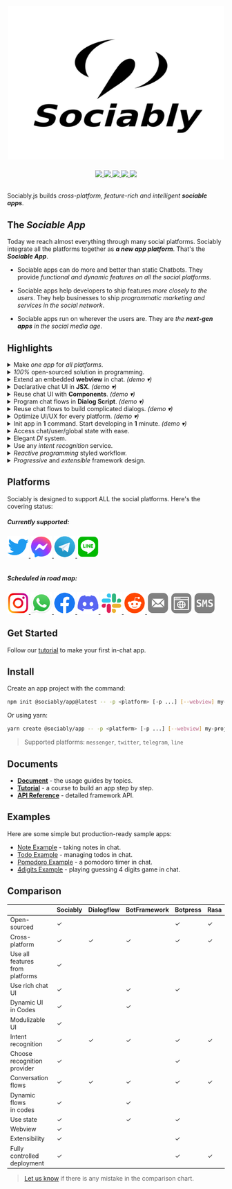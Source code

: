 <h1 align="center">
  <img width="500" src="media/logo.svg" alt="Sociably" />
  <br/>
</h1>

<div align="center">
  <a href="#platforms">
    <img src="https://img.shields.io/badge/platforms-3-red?style=for-the-badge" />
  </a>
  <a href="https://machinat.testspace.com/projects/66804/spaces">
    <img src="https://img.shields.io/testspace/tests/machinat/machinat:sociably/master?compact_message&style=for-the-badge" />
  </a>
  <a href="https://www.npmjs.com/package/@sociably">
    <img src="https://img.shields.io/npm/v/@sociably/core?style=for-the-badge&color=blue" />
  </a>
  <a href="https://github.com/machinat/sociably/blob/master/LICENSE">
    <img src="https://img.shields.io/npm/l/@sociably/core?style=for-the-badge" />
  </a>
  <a href="https://twitter.com/Sociablyjs">
    <img src="https://img.shields.io/badge/-sociablyjs-555?logo=twitter&style=for-the-badge" />
  </a>
</div>
<br />

Sociably.js builds _cross-platform, feature-rich and intelligent **sociable apps**_.

## The _Sociable App_

Today we reach almost everything through many social platforms. Sociably integrate all the platforms together as _**a new app platform**_. That's the _**Sociable App**_.

- Sociable apps can do more and better than static Chatbots. They provide _functional and dynamic features on all the social platforms_.

- Sociable apps help developers to ship features _more closely to the users_. They help businesses to ship _programmatic marketing and services in the social network_.

- Sociable apps run on wherever the users are. They are _the **next-gen apps** in the social media age_.

## Highlights

<details>
  <summary>Make <i>one app</i> for <i>all platforms</i>.</summary>
</details>

<details>
  <summary><i>100%</i> open-sourced solution in programming.</summary>
</details>

<details>
  <summary>Extend an embedded <b>webview</b> in chat. <i>(demo ▾)</i></summary>
  <img height="480" src="./website/static/img/webview.webp" />
</details>

<details>
  <summary>Declarative chat UI in <b>JSX</b>. <i>(demo ▾)</i></summary>
  <img height="480" src="./website/static/img/expression-view.webp" />
</details>

<details>
  <summary>Reuse chat UI with <b>Components</b>. <i>(demo ▾)</i></summary>
  <img height="480" src="./website/static/img/component.webp" />
</details>

<details>
  <summary>Program chat flows in <b>Dialog Script</b>. <i>(demo ▾)</i></summary>
  <img height="480" src="./website/static/img/script.webp" />
</details>

<details>
  <summary>Reuse chat flows to build complicated dialogs. <i>(demo ▾)</i></summary>
  <img height="480" src="./website/static/img/subscript.webp" />
</details>

<details>
  <summary>Optimize UI/UX for every platform. <i>(demo ▾)</i></summary>
  <img height="480" src="./website/static/img/cross-platform.webp" />
</details>

<details>
  <summary>Init app in <b>1</b> command. Start developing in <b>1</b> minute. <i>(demo ▾)</i></summary>
  <img height="480" src="./website/static/img/start-dev.webp" />
</details>

<details>
  <summary>Access chat/user/global state with ease.</summary>
</details>

<details>
  <summary>Elegant <i>DI</i> system.</summary>
</details>

<details>
  <summary>Use any <i>intent recognition</i> service.</summary>
</details>

<details>
  <summary><i>Reactive programming</i> styled workflow.</summary>
</details>

<details>
  <summary><i>Progressive</i> and <i>extensible</i> framework design.</summary>
</details>

## Platforms

Sociably is designed to support ALL the social platforms. Here's the covering status:

##### Currently supported:
<div>
  <a href="https://twitter.com">
    <img width="50px" src="./website/static/img/icon/twitter.png" />
  </a>
  <a href="https://messenger.com">
    <img width="50px" src="./website/static/img/icon/messenger.png" />
  </a>
  <a href="https://telegram.org">
    <img width="50px" src="./website/static/img/icon/telegram.png" />
  </a>
  <a href="https://line.me">
    <img width="50px" src="./website/static/img/icon/line.png" />
  </a>
</div>
<br/>

##### Scheduled in road map:
<div>
  <a href="https://instagram.com">
    <img width="50px" src="./website/static/img/icon/instagram.png" />
  </a>
  <a href="https://whatsapp.com">
    <img width="50px" src="./website/static/img/icon/whatsapp.png" />
  </a>
  <a href="https://facebook.com">
    <img width="50px" src="./website/static/img/icon/facebook.png" />
  </a>
  <a href="https://discord.com">
    <img width="50px" src="./website/static/img/icon/discord.png" />
  </a>
  <a href="https://slack.com">
    <img width="50px" src="./website/static/img/icon/slack.png" />
  </a>
  <a href="https://reddit.com">
    <img width="50px" src="./website/static/img/icon/reddit.png" />
  </a>
  <img width="50px" src="./website/static/img/icon/email.png" />
  <img width="50px" src="./website/static/img/icon/browser.png" />
  <img width="50px" src="./website/static/img/icon/sms.png" />
</div>

## Get Started

Follow our [tutorial](https://sociably.js.org/docs/learn/)
to make your first in-chat app.

## Install

Create an app project with the command:

```bash
npm init @sociably/app@latest -- -p <platform> [-p ...] [--webview] my-project
```

Or using yarn:

```bash
yarn create @sociably/app -- -p <platform> [-p ...] [--webview] my-project
```

> Supported platforms: `messenger`, `twitter`, `telegram`, `line`

## Documents

- [**Document**](https://sociably.js.org/docs/) - the usage guides by topics.
- [**Tutorial**](https://sociably.js.org/docs/learn/) - a course to build an app step by step.
- [**API Reference**](https://sociably.js.org/api/) - detailed framework API.

## Examples

Here are some simple but production-ready sample apps:

- [Note Example](https://github.com/machinat/sociably-note-example) - taking notes in chat.
- [Todo Example](https://github.com/machinat/sociably-todo-example) - managing todos in chat.
- [Pomodoro Example](https://github.com/machinat/sociably-pomodoro-example) - a pomodoro timer in chat.
- [4digits Example](https://github.com/machinat/sociably-4digits-example) - playing guessing 4 digits game in chat.

## Comparison

|   | Sociably | Dialogflow | BotFramework | Botpress | Rasa |
|---|---|---|---|---|---|
| Open-sourced | ✓ |   |   | ✓ | ✓ |
| Cross-platform | ✓ | ✓ | ✓ | ✓ | ✓ |
| Use all features<br/>from platforms | ✓ |   |   |   |   |
| Use rich chat UI | ✓ |   | ✓ | ✓ |   |
| Dynamic UI<br/>in Codes | ✓ |   | ✓ |   |   |
| Modulizable UI | ✓ |   |   |   |   |
| Intent recognition | ✓ | ✓ | ✓ | ✓ | ✓ |
| Choose recognition<br/>provider | ✓ |   |   | ✓ |   |
| Conversation flows | ✓ | ✓ | ✓ | ✓ | ✓ |
| Dynamic flows<br/>in codes | ✓ |   | ✓ |   |   |
| Use state | ✓ |   | ✓ | ✓ |   |
| Webview | ✓ |   |   |   |   |
| Extensibility | ✓ |   |   | ✓ |   |
| Fully controlled<br/>deployment | ✓ |   |   | ✓ | ✓ |

> [Let us know](https://github.com/machinat/sociably/issues/new)
> if there is any mistake in the comparison chart.
